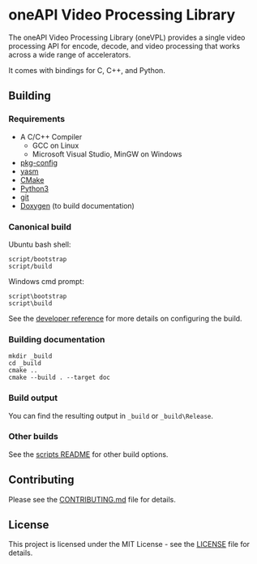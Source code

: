 # oneAPI Video Processing Library

The oneAPI Video Processing Library (oneVPL) provides a single video processing
API for encode, decode, and video processing that works across a wide range of
accelerators.

It comes with bindings for C, C++, and Python.

## Building

### Requirements

- A C/C++ Compiler
  - GCC on Linux
  - Microsoft Visual Studio, MinGW on Windows
- [pkg-config](https://www.freedesktop.org/wiki/Software/pkg-config/)
- [yasm](https://yasm.tortall.net/)
- [CMake](https://cmake.org/)
- [Python3](https://www.python.org/)
- [git](https://git-scm.com/)
- [Doxygen](http://www.doxygen.nl/) (to build documentation)


### Canonical build

Ubuntu bash shell:
```
script/bootstrap
script/build
```

Windows cmd prompt:
```
script\bootstrap
script\build
```


See the [developer reference](doc/developer-reference/build.md) for more details
on configuring the build.

### Building documentation

```
mkdir _build
cd _build
cmake ..
cmake --build . --target doc
```

### Build output

You can find the resulting output in `_build` or `_build\Release`.

### Other builds

See the [scripts README](script/README.md) for other build options.

## Contributing

Please see the [CONTRIBUTING.md](CONTRIBUTING.md) file for details.

## License

This project is licensed under the MIT License - see the [LICENSE](LICENSE) file
for details.
